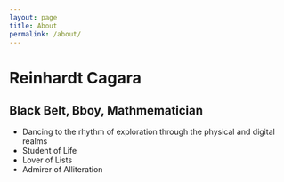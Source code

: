 ```yaml
---
layout: page
title: About
permalink: /about/
---
```


# Reinhardt Cagara

## Black Belt, Bboy, Mathmematician
- Dancing to the rhythm of exploration through the physical and digital realms
- Student of Life
- Lover of Lists
- Admirer of Alliteration

<!-- You can find the source code for Jekyll at
{% include icon-github.html username="jekyll" %} /
[jekyll](https://github.com/jekyll/jekyll)
 -->
